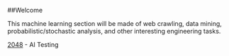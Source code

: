 ##Welcome

This machine learning section will be made of web crawling, data mining,
probabilistic/stochastic analysis, and other interesting engineering tasks.

[2048](http://jomtung.github.io/2048-AI) - AI Testing

